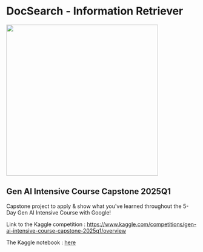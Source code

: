 # DocSearch - Information Retriever
<img src="DALL·E 2025-04-20 18.07.17.jpeg" width="400"/>

## Gen AI Intensive Course Capstone 2025Q1

Capstone project to apply & show what you've learned throughout the 5-Day Gen AI Intensive Course with Google!

Link to the Kaggle competition : https://www.kaggle.com/competitions/gen-ai-intensive-course-capstone-2025q1/overview

The Kaggle notebook : [here](https://www.kaggle.com/code/laurence1965/docsearch-project-information-retriever)
